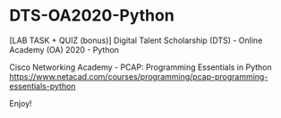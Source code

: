 # DTS-OA2020-Python
[LAB TASK + QUIZ (bonus)] Digital Talent Scholarship (DTS) - Online Academy (OA) 2020 - Python

Cisco Networking Academy - PCAP: Programming Essentials in Python
https://www.netacad.com/courses/programming/pcap-programming-essentials-python

Enjoy!
